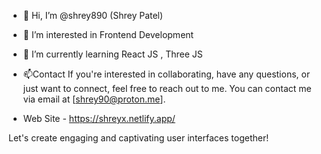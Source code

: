 - 👋 Hi, I’m @shrey890 (Shrey Patel)
- 👀 I’m interested in Frontend Development
- 🌱 I’m currently learning React JS , Three JS

- 📫Contact
If you're interested in collaborating, have any questions, or just want to connect, feel free to reach out to me. You can contact me via email at [shrey90@proton.me].
- Web Site - https://shreyx.netlify.app/

Let's create engaging and captivating user interfaces together!



<!---
shrey890/shrey890 is a ✨ special ✨ repository because its `README.md` (this file) appears on your GitHub profile.
You can click the Preview link to take a look at your changes.
--->
